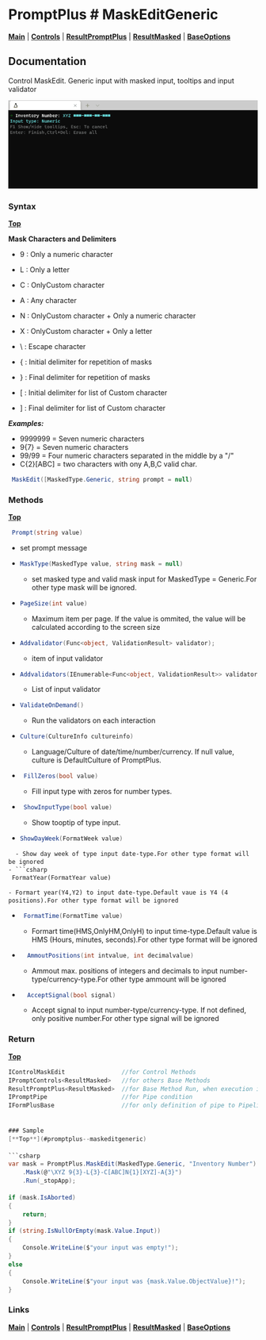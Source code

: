 # PromptPlus # MaskEditGeneric
[**Main**](index.md#help) | 
[**Controls**](index.md#apis) |
[**ResultPromptPlus**](resultpromptplus) |
[**ResultMasked**](resultmasked) |
[**BaseOptions**](baseoptions)


## Documentation
Control MaskEdit. Generic input with masked input, tooltips and input validator

![](./images/MaskEditGeneric.gif)

### Syntax
[**Top**](#promptplus--maskeditgeneric)

**Mask Characters and Delimiters**

 - 9 : Only a numeric character
 - L : Only a letter 
 - C : OnlyCustom character 
 - A : Any character
 - N : OnlyCustom character +  Only a numeric character
 - X : OnlyCustom character +  Only a letter

 - \ : Escape character
 - { : Initial delimiter for repetition of masks
 - } : Final delimiter for repetition of masks
 - \[ : Initial delimiter for list of Custom character
 - \] : Final delimiter for list of Custom character

**_Examples:_**

- 9999999 = Seven numeric characters
- 9{7} = Seven numeric characters
- 99\/99 = Four numeric characters separated in the middle by a "/"
- C{2}\[ABC\] = two characters with ony A,B,C valid char.

```csharp
 MaskEdit([MaskedType.Generic, string prompt = null)
 ```

 ### Methods
[**Top**](#promptplus--maskeditdate)

 ```csharp
  Prompt(string value)
  ``` 
  - set prompt message 
- ```csharp
  MaskType(MaskedType value, string mask = null)
  ``` 
  - set masked type and valid mask input for  MaskedType = Generic.For other type mask will be ignored.
- ```csharp
  PageSize(int value)
    ```
    - Maximum item per page. If the value is ommited, the value will be calculated according to the screen size 
- ```csharp
  Addvalidator(Func<object, ValidationResult> validator);
  ``` 
    - item of input validator
- ```csharp
  Addvalidators(IEnumerable<Func<object, ValidationResult>> validators)
  ``` 
    - List of input validator
- ```csharp
  ValidateOnDemand()
  ``` 
    - Run the validators on each interaction
- ```csharp
  Culture(CultureInfo cultureinfo)
  ``` 
    - Language/Culture of date/time/number/currency. If null value, culture is DefaultCulture of PromptPlus.
- ```csharp
   FillZeros(bool value)
  ``` 
    - Fill input type with zeros for number types.
- ```csharp
   ShowInputType(bool value)
  ``` 
    - Show tooptip of type input.
 - ```csharp
   ShowDayWeek(FormatWeek value)
  ``` 
    - Show day week of type input date-type.For other type format will be ignored
- ```csharp
   FormatYear(FormatYear value)
  ``` 
    - Formart year(Y4,Y2) to input date-type.Default vaue is Y4 (4 positions).For other type format will be ignored
- ```csharp
   FormatTime(FormatTime value)
  ``` 
    - Formart time(HMS,OnlyHM,OnlyH) to input time-type.Default value is HMS (Hours, minutes, seconds).For other type format will be ignored
- ```csharp
    AmmoutPositions(int intvalue, int decimalvalue)
  ``` 
    - Ammout max. positions of integers and decimals to input number-type/currency-type.For other type ammount will be ignored
- ```csharp
    AcceptSignal(bool signal)
  ``` 
    -  Accept signal to input number-type/currency-type. If not defined, only positive number.For other type signal will be ignored

### Return
[**Top**](#promptplus--maskeditdate)

```csharp
IControlMaskEdit                //for Control Methods
IPromptControls<ResultMasked>   //for others Base Methods
ResultPromptPlus<ResultMasked>  //for Base Method Run, when execution is direct 
IPromptPipe                     //for Pipe condition 
IFormPlusBase                   //for only definition of pipe to Pipeline Control


### Sample
[**Top**](#promptplus--maskeditgeneric)

```csharp
var mask = PromptPlus.MaskEdit(MaskedType.Generic, "Inventory Number")
    .Mask(@"\XYZ 9{3}-L{3}-C[ABC]N{1}[XYZ]-A{3}")
    .Run(_stopApp);

if (mask.IsAborted)
{
    return;
}
if (string.IsNullOrEmpty(mask.Value.Input))
{
    Console.WriteLine($"your input was empty!");
}
else
{
    Console.WriteLine($"your input was {mask.Value.ObjectValue}!");
}
```

### Links
[**Main**](index.md#help) | 
[**Controls**](index.md#apis) |
[**ResultPromptPlus**](resultpromptplus) |
[**ResultMasked**](resultmasked) |
[**BaseOptions**](baseoptions)

